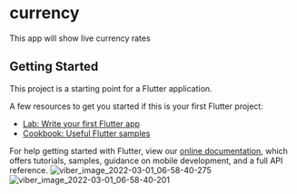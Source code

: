 # currency

This app will show live currency rates

## Getting Started

This project is a starting point for a Flutter application.

A few resources to get you started if this is your first Flutter project:

- [Lab: Write your first Flutter app](https://flutter.dev/docs/get-started/codelab)
- [Cookbook: Useful Flutter samples](https://flutter.dev/docs/cookbook)

For help getting started with Flutter, view our
[online documentation](https://flutter.dev/docs), which offers tutorials,
samples, guidance on mobile development, and a full API reference.
![viber_image_2022-03-01_06-58-40-275](https://user-images.githubusercontent.com/45558142/156082045-62d796d9-9a21-460d-85d2-a46ead4138ba.jpg)
![viber_image_2022-03-01_06-58-40-201](https://user-images.githubusercontent.com/45558142/156082052-1bbb48c2-a073-4d13-ac07-e09097b8791f.jpg)
